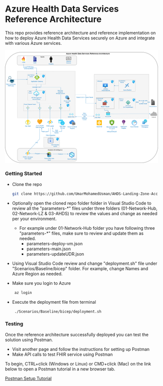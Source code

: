 # Azure Health Data Services Reference Architecture

This repo provides reference architecture and reference implementation on how to deploy Azure Health Data Services securely on Azure and integrate with various Azure services.

![ahds reference architecture](./docs/media/ahds-reference-architecture.png)

### Getting Started

- Clone the repo

  ```sh
  git clone https://github.com/UmarMohamedUsman/AHDS-Landing-Zone-Accelerator
  ```

- Optionally open the cloned repo folder folder in Visual Studio Code to review all the "parameters-\*" files under three folders (01-Network-Hub, 02-Network-LZ & 03-AHDS) to review the values and change as needed per your environment.

  - For example under 01-Network-Hub folder you have following three "parameters-\*" files, make sure to review and update them as needed.
    - parameters-deploy-vm.json
    - parameters-main.json
    - parameters-updateUDR.json

- Using Visual Studio Code review and change "deployment.sh" file under "Scenarios/Baseline/bicep" folder. For example, change Names and Azure Region as needed.
  <br/>

- Make sure you login to Azure

  ```sh
   az login
  ```

- Execute the deployment file from terminal
  ```sh
   ./Scenarios/Baseline/bicep/deployment.sh
  ```

### Testing

Once the reference architecture successfully deployed you can test the solution using Postman.

- Visit another page and follow the instructions for setting up Postman
- Make API calls to test FHIR service using Postman

To begin, CTRL+click (Windows or Linux) or CMD+click (Mac) on the link below to open a Postman tutorial in a new browser tab.

[Postman Setup Tutorial](https://github.com/microsoft/azure-health-data-services-workshop/blob/main/resources/docs/Postman_FHIR_service_README.md)
